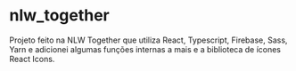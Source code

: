 # nlw_together
Projeto feito na NLW Together que utiliza React, Typescript, Firebase, Sass, Yarn e adicionei algumas funções internas a mais e a biblioteca de ícones React Icons.
